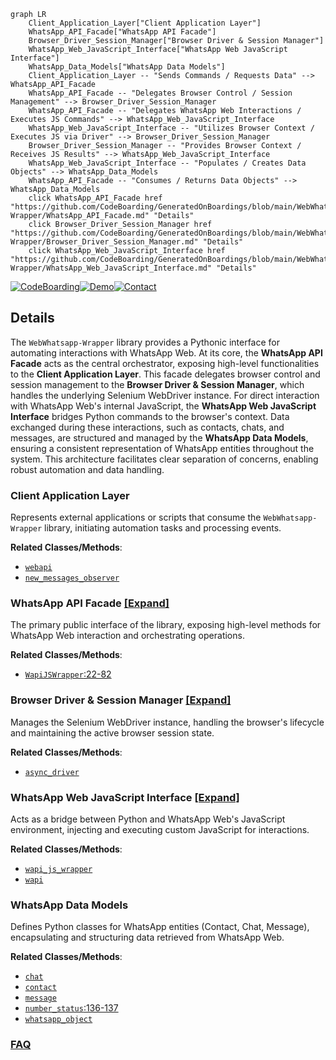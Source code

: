 ```mermaid
graph LR
    Client_Application_Layer["Client Application Layer"]
    WhatsApp_API_Facade["WhatsApp API Facade"]
    Browser_Driver_Session_Manager["Browser Driver & Session Manager"]
    WhatsApp_Web_JavaScript_Interface["WhatsApp Web JavaScript Interface"]
    WhatsApp_Data_Models["WhatsApp Data Models"]
    Client_Application_Layer -- "Sends Commands / Requests Data" --> WhatsApp_API_Facade
    WhatsApp_API_Facade -- "Delegates Browser Control / Session Management" --> Browser_Driver_Session_Manager
    WhatsApp_API_Facade -- "Delegates WhatsApp Web Interactions / Executes JS Commands" --> WhatsApp_Web_JavaScript_Interface
    WhatsApp_Web_JavaScript_Interface -- "Utilizes Browser Context / Executes JS via Driver" --> Browser_Driver_Session_Manager
    Browser_Driver_Session_Manager -- "Provides Browser Context / Receives JS Results" --> WhatsApp_Web_JavaScript_Interface
    WhatsApp_Web_JavaScript_Interface -- "Populates / Creates Data Objects" --> WhatsApp_Data_Models
    WhatsApp_API_Facade -- "Consumes / Returns Data Objects" --> WhatsApp_Data_Models
    click WhatsApp_API_Facade href "https://github.com/CodeBoarding/GeneratedOnBoardings/blob/main/WebWhatsapp-Wrapper/WhatsApp_API_Facade.md" "Details"
    click Browser_Driver_Session_Manager href "https://github.com/CodeBoarding/GeneratedOnBoardings/blob/main/WebWhatsapp-Wrapper/Browser_Driver_Session_Manager.md" "Details"
    click WhatsApp_Web_JavaScript_Interface href "https://github.com/CodeBoarding/GeneratedOnBoardings/blob/main/WebWhatsapp-Wrapper/WhatsApp_Web_JavaScript_Interface.md" "Details"
```

[![CodeBoarding](https://img.shields.io/badge/Generated%20by-CodeBoarding-9cf?style=flat-square)](https://github.com/CodeBoarding/GeneratedOnBoardings)[![Demo](https://img.shields.io/badge/Try%20our-Demo-blue?style=flat-square)](https://www.codeboarding.org/demo)[![Contact](https://img.shields.io/badge/Contact%20us%20-%20contact@codeboarding.org-lightgrey?style=flat-square)](mailto:contact@codeboarding.org)

## Details

The `WebWhatsapp-Wrapper` library provides a Pythonic interface for automating interactions with WhatsApp Web. At its core, the **WhatsApp API Facade** acts as the central orchestrator, exposing high-level functionalities to the **Client Application Layer**. This facade delegates browser control and session management to the **Browser Driver & Session Manager**, which handles the underlying Selenium WebDriver instance. For direct interaction with WhatsApp Web's internal JavaScript, the **WhatsApp Web JavaScript Interface** bridges Python commands to the browser's context. Data exchanged during these interactions, such as contacts, chats, and messages, are structured and managed by the **WhatsApp Data Models**, ensuring a consistent representation of WhatsApp entities throughout the system. This architecture facilitates clear separation of concerns, enabling robust automation and data handling.

### Client Application Layer
Represents external applications or scripts that consume the `WebWhatsapp-Wrapper` library, initiating automation tasks and processing events.


**Related Classes/Methods**:

- <a href="https://github.com/mukulhase/WebWhatsapp-Wrapper/blob/master/sample/flask/webapi.py" target="_blank" rel="noopener noreferrer">`webapi`</a>
- <a href="https://github.com/mukulhase/WebWhatsapp-Wrapper/blob/master/sample/new_messages_observer.py" target="_blank" rel="noopener noreferrer">`new_messages_observer`</a>


### WhatsApp API Facade [[Expand]](./WhatsApp_API_Facade.md)
The primary public interface of the library, exposing high-level methods for WhatsApp Web interaction and orchestrating operations.


**Related Classes/Methods**:

- <a href="https://github.com/mukulhase/WebWhatsapp-Wrapper/blob/master/webwhatsapi/wapi_js_wrapper.py#L22-L82" target="_blank" rel="noopener noreferrer">`WapiJSWrapper`:22-82</a>


### Browser Driver & Session Manager [[Expand]](./Browser_Driver_Session_Manager.md)
Manages the Selenium WebDriver instance, handling the browser's lifecycle and maintaining the active browser session state.


**Related Classes/Methods**:

- <a href="https://github.com/mukulhase/WebWhatsapp-Wrapper/blob/master/webwhatsapi/async_driver.py" target="_blank" rel="noopener noreferrer">`async_driver`</a>


### WhatsApp Web JavaScript Interface [[Expand]](./WhatsApp_Web_JavaScript_Interface.md)
Acts as a bridge between Python and WhatsApp Web's JavaScript environment, injecting and executing custom JavaScript for interactions.


**Related Classes/Methods**:

- <a href="https://github.com/mukulhase/WebWhatsapp-Wrapper/blob/master/webwhatsapi/wapi_js_wrapper.py" target="_blank" rel="noopener noreferrer">`wapi_js_wrapper`</a>
- <a href="https://github.com/mukulhase/WebWhatsapp-Wrapper/blob/master/webwhatsapi/js/wapi.js" target="_blank" rel="noopener noreferrer">`wapi`</a>


### WhatsApp Data Models
Defines Python classes for WhatsApp entities (Contact, Chat, Message), encapsulating and structuring data retrieved from WhatsApp Web.


**Related Classes/Methods**:

- <a href="https://github.com/mukulhase/WebWhatsapp-Wrapper/blob/master/sample/message_with_thumb.py" target="_blank" rel="noopener noreferrer">`chat`</a>
- <a href="https://github.com/mukulhase/WebWhatsapp-Wrapper/blob/master/sample/async_echo.py" target="_blank" rel="noopener noreferrer">`contact`</a>
- <a href="https://github.com/mukulhase/WebWhatsapp-Wrapper/blob/master/sample/async_echo.py" target="_blank" rel="noopener noreferrer">`message`</a>
- <a href="https://github.com/mukulhase/WebWhatsapp-Wrapper/blob/master/webwhatsapi/async_driver.py#L136-L137" target="_blank" rel="noopener noreferrer">`number_status`:136-137</a>
- <a href="https://github.com/mukulhase/WebWhatsapp-Wrapper/blob/master/webwhatsapi/objects/whatsapp_object.py" target="_blank" rel="noopener noreferrer">`whatsapp_object`</a>




### [FAQ](https://github.com/CodeBoarding/GeneratedOnBoardings/tree/main?tab=readme-ov-file#faq)